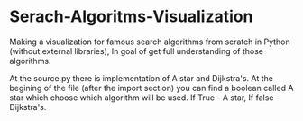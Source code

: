# Serach-Algoritms-Visualization
Making a visualization for famous search algorithms from scratch in Python (without external libraries),
In goal of get full understanding of those algorithms.

At the source.py there is implementation of A star and Dijkstra's. 
At the begining of the file (after the import section) you can find a boolean called A star which choose which algorithm will be used.
If True - A star, If false - Dijkstra's.
